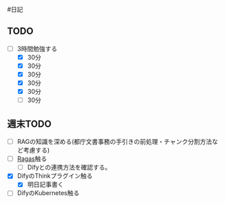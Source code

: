 #日記

## TODO
- [ ] 3時間勉強する
	- [x] 30分
	- [x] 30分
	- [x] 30分
	- [x] 30分
	- [x] 30分
	- [ ] 30分

## 週末TODO
- [ ] RAGの知識を深める(都庁文書事務の手引きの前処理・チャンク分割方法など考慮する)
- [ ] [Ragas](https://docs.ragas.io/en/stable/)触る
	- [ ] Difyとの連携方法を確認する。
- [x] DifyのThinkプラグイン触る
	- [x] 明日記事書く
- [ ] DifyのKubernetes触る
